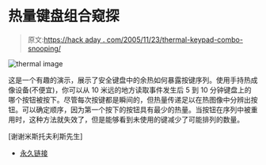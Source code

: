 # 热量键盘组合窥探

> 原文:[https://hack aday . com/2005/11/23/thermal-keypad-combo-snooping/](https://hackaday.com/2005/11/23/thermal-keypad-combo-snooping/)

![thermal image](../Images/fd5ba7f3e7c7b2d0325130708289b270.png)

这是一个有趣的演示，展示了安全键盘中的余热如何暴露按键序列。使用手持热成像设备(不便宜)，你可以从 10 米远的地方读取事件发生后 5 到 10 分钟键盘上的哪个按钮被按下。尽管每次按键都是瞬间的，但热量传递足以在热图像中分辨出按钮。可以确定顺序，因为第一个按下的按钮具有最少的热量。当按钮在序列中被重用时，这种方法就失效了，但是能够看到未使用的键减少了可能排列的数量。

[谢谢米斯托夫利斯先生]

*   [永久链接](http://lcamtuf.coredump.cx/tsafe/)
